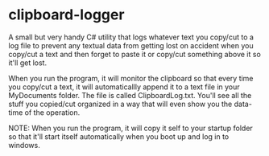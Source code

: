 # clipboard-logger

A small but very handy C# utility that logs whatever text you copy/cut to a log file to prevent any textual data from getting lost on accident when you copy/cut a text and then forget to paste it or copy/cut something above it so it'll get lost.

When you run the program, it will monitor the clipboard so that every time you copy/cut a text, it will automaticallly append it to a text file in your MyDocuments folder. The file is called ClipboardLog.txt. You'll see all the stuff you copied/cut organized in a way that will even show you the data-time of the operation.

NOTE: When you run the program, it will copy it self to your startup folder so that it'll start itself automatically when you
boot up and log in to windows.
